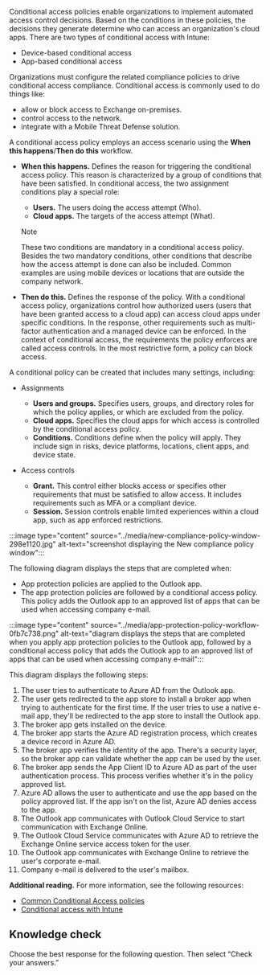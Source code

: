 Conditional access policies enable organizations to implement automated access control decisions. Based on the conditions in these policies, the decisions they generate determine who can access an organization's cloud apps. There are two types of conditional access with Intune:

 -  Device-based conditional access
 -  App-based conditional access

Organizations must configure the related compliance policies to drive conditional access compliance. Conditional access is commonly used to do things like:

 -  allow or block access to Exchange on-premises.
 -  control access to the network.
 -  integrate with a Mobile Threat Defense solution.

A conditional access policy employs an access scenario using the **When this happens**/**Then do this** workflow.

 -  **When this happens.** Defines the reason for triggering the conditional access policy. This reason is characterized by a group of conditions that have been satisfied. In conditional access, the two assignment conditions play a special role:
    
     -  **Users.** The users doing the access attempt (Who).
     -  **Cloud apps.** The targets of the access attempt (What).

    > [!NOTE]
    > These two conditions are mandatory in a conditional access policy. Besides the two mandatory conditions, other conditions that describe how the access attempt is done can also be included. Common examples are using mobile devices or locations that are outside the company network.

 -  **Then do this.** Defines the response of the policy. With a conditional access policy, organizations control how authorized users (users that have been granted access to a cloud app) can access cloud apps under specific conditions. In the response, other requirements such as multi-factor authentication and a managed device can be enforced. In the context of conditional access, the requirements the policy enforces are called access controls. In the most restrictive form, a policy can block access.

A conditional policy can be created that includes many settings, including:

 -  Assignments
    
     -  **Users and groups.** Specifies users, groups, and directory roles for which the policy applies, or which are excluded from the policy.
     -  **Cloud apps.** Specifies the cloud apps for which access is controlled by the conditional access policy.
     -  **Conditions.** Conditions define when the policy will apply. They include sign in risks, device platforms, locations, client apps, and device state.<br>
 -  Access controls
    
     -  **Grant.** This control either blocks access or specifies other requirements that must be satisfied to allow access. It includes requirements such as MFA or a compliant device.
     -  **Session.** Session controls enable limited experiences within a cloud app, such as app enforced restrictions.

:::image type="content" source="../media/new-compliance-policy-window-298e1120.jpg" alt-text="screenshot displaying the New compliance policy window":::


The following diagram displays the steps that are completed when:

 -  App protection policies are applied to the Outlook app.
 -  The app protection policies are followed by a conditional access policy. This policy adds the Outlook app to an approved list of apps that can be used when accessing company e-mail.<br>

:::image type="content" source="../media/app-protection-policy-workflow-0fb7c738.png" alt-text="diagram displays the steps that are completed when you apply app protection policies to the Outlook app, followed by a conditional access policy that adds the Outlook app to an approved list of apps that can be used when accessing company e-mail":::


This diagram displays the following steps:

1.  The user tries to authenticate to Azure AD from the Outlook app.
2.  The user gets redirected to the app store to install a broker app when trying to authenticate for the first time. If the user tries to use a native e-mail app, they'll be redirected to the app store to install the Outlook app.
3.  The broker app gets installed on the device.
4.  The broker app starts the Azure AD registration process, which creates a device record in Azure AD.
5.  The broker app verifies the identity of the app. There's a security layer, so the broker app can validate whether the app can be used by the user.
6.  The broker app sends the App Client ID to Azure AD as part of the user authentication process. This process verifies whether it's in the policy approved list.
7.  Azure AD allows the user to authenticate and use the app based on the policy approved list. If the app isn't on the list, Azure AD denies access to the app.
8.  The Outlook app communicates with Outlook Cloud Service to start communication with Exchange Online.
9.  The Outlook Cloud Service communicates with Azure AD to retrieve the Exchange Online service access token for the user.
10. The Outlook app communicates with Exchange Online to retrieve the user's corporate e-mail.
11. Company e-mail is delivered to the user's mailbox.

**Additional reading.** For more information, see the following resources:

 -  [Common Conditional Access policies](/azure/active-directory/conditional-access/concept-conditional-access-policy-common)
 -  [Conditional access with Intune](/intune/conditional-access)

## Knowledge check

Choose the best response for the following question. Then select “Check your answers.”